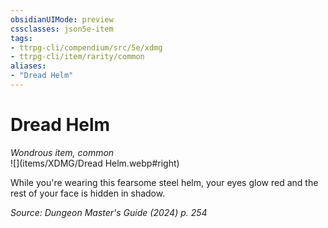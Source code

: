 ```yaml
---
obsidianUIMode: preview
cssclasses: json5e-item
tags:
- ttrpg-cli/compendium/src/5e/xdmg
- ttrpg-cli/item/rarity/common
aliases: 
- "Dread Helm"
---
```

# Dread Helm
*Wondrous item, common*  
![](items/XDMG/Dread Helm.webp#right)


While you're wearing this fearsome steel helm, your eyes glow red and the rest of your face is hidden in shadow.

*Source: Dungeon Master's Guide (2024) p. 254*